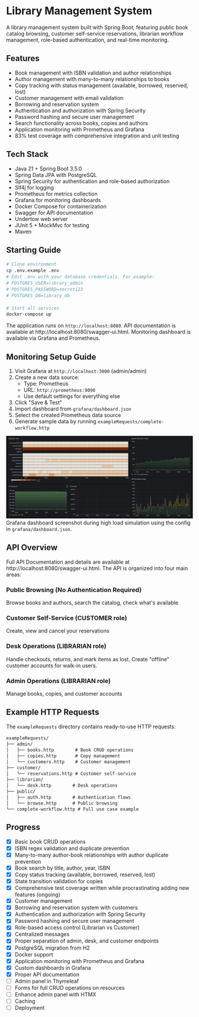 # Library Management System

A library management system built with Spring Boot, featuring public book catalog
browsing, customer self-service reservations, librarian workflow management,
role-based authentication, and real-time monitoring.

## Features

- Book management with ISBN validation and author relationships
- Author management with many-to-many relationships to books
- Copy tracking with status management (available, borrowed, reserved, lost)
- Customer management with email validation
- Borrowing and reservation system
- Authentication and authorization with Spring Security
- Password hashing and secure user management
- Search functionality across books, copies and authors
- Application monitoring with Prometheus and Grafana
- 83% test coverage with comprehensive integration and unit testing

## Tech Stack

- Java 21 + Spring Boot 3.5.0
- Spring Data JPA with PostgreSQL
- Spring Security for authentication and role-based authorization
- Slf4j for logging
- Prometheus for metrics collection
- Grafana for monitoring dashboards
- Docker Compose for containerization
- Swagger for API documentation
- Undertow web server
- JUnit 5 + MockMvc for testing
- Maven

## Starting Guide

```bash
# Clone environment
cp .env.example .env
# Edit .env with your database credentials. For example:
# POSTGRES_USER=library_admin
# POSTGRES_PASSWORD=secret123
# POSTGRES_DB=library_db

# Start all services
docker-compose up
```

The application runs on `http://localhost:8080`. API documentation is available
at http://localhost:8080/swagger-ui.html.
Monitoring dashboard is available
via Grafana and Prometheus.

## Monitoring Setup Guide

1. Visit Grafana at `http://localhost:3000` (admin/admin)
2. Create a new data source:
    - Type: Prometheus
    - URL: `http://prometheus:9090`
    - Use default settings for everything else
3. Click "Save & Test"
4. Import dashboard from `grafana/dashboard.json`
5. Select the created Prometheus data source
6. Generate sample data by running `exampleRequests/complete-workflow.http`

![Grafana dashboard screenshot](images/dashboard-screenshot.webp)
Grafana dashboard screenshot during high load simulation using the config in `grafana/dashboard.json`.

## API Overview

Full API Documentation and details are available at http://localhost:8080/swagger-ui.html. The API is organized into
four main areas:

### Public Browsing (No Authentication Required)

Browse books and authors, search the catalog, check what's available

### Customer Self-Service (CUSTOMER role)

Create, view and cancel your reservations

### Desk Operations (LIBRARIAN role)

Handle checkouts, returns, and mark items as lost. Create "offline" customer accounts for walk-in users.

### Admin Operations (LIBRARIAN role)

Manage books, copies, and customer accounts

## Example HTTP Requests

The `exampleRequests` directory contains ready-to-use HTTP requests:

```
exampleRequests/
├── admin/
│   ├── books.http        # Book CRUD operations
│   ├── copies.http       # Copy management
│   └── customers.http    # Customer management
├── customer/
│   └── reservations.http # Customer self-service
├── librarian/
│   └── desk.http        # Desk operations
├── public/
│   ├── auth.http        # Authentication flows
│   └── browse.http      # Public browsing
└── complete-workflow.http # Full use case example
```

## Progress

- [x] Basic book CRUD operations
- [x] ISBN regex validation and duplicate prevention
- [x] Many-to-many author-book relationships with author duplicate prevention
- [x] Book search by title, author, year, ISBN
- [x] Copy status tracking (available, borrowed, reserved, lost)
- [x] State transition validation for copies
- [x] Comprehensive test coverage written while procrastinating adding new features (ongoing)
- [x] Customer management
- [x] Borrowing and reservation system with customers
- [x] Authentication and authorization with Spring Security
- [x] Password hashing and secure user management
- [x] Role-based access control (Librarian vs Customer)
- [x] Centralized messages
- [x] Proper separation of admin, desk, and customer endpoints
- [x] PostgreSQL migration from H2
- [x] Docker support
- [x] Application monitoring with Prometheus and Grafana
- [x] Custom dashboards in Grafana
- [x] Proper API documentation
- [ ] Admin panel in Thymeleaf
- [ ] Forms for full CRUD operations on resources
- [ ] Enhance admin panel with HTMX
- [ ] Caching
- [ ] Deployment